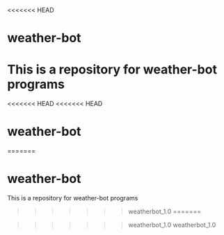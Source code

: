 <<<<<<< HEAD
# weather-bot
This is a repository for weather-bot programs
=======
<<<<<<< HEAD
<<<<<<< HEAD
# weather-bot
=======
# weather-bot
This is a repository for weather-bot programs
>>>>>>> weatherbot_1.0
=======

>>>>>>> weatherbot_1.0
>>>>>>> weatherbot_1.0
